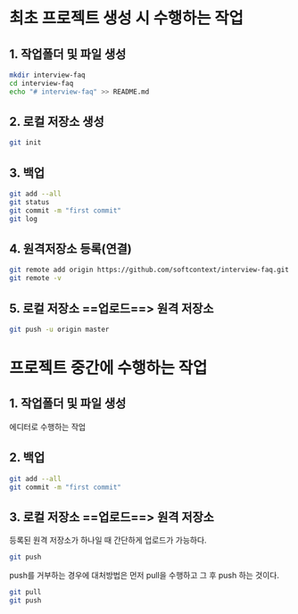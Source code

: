 # 최초 프로젝트 생성 시 수행하는 작업

## 1. 작업폴더 및 파일 생성
```bash
mkdir interview-faq
cd interview-faq
echo "# interview-faq" >> README.md
```

## 2. 로컬 저장소 생성
```bash
git init
```

## 3. 백업
```bash
git add --all
git status
git commit -m "first commit"
git log
```

## 4. 원격저장소 등록(연결)
```bash
git remote add origin https://github.com/softcontext/interview-faq.git
git remote -v
```

## 5. 로컬 저장소 ==업로드==> 원격 저장소
```bash
git push -u origin master
```

# 프로젝트 중간에 수행하는 작업

## 1. 작업폴더 및 파일 생성
에디터로 수행하는 작업

## 2. 백업
```bash
git add --all
git commit -m "first commit"
```

## 3. 로컬 저장소 ==업로드==> 원격 저장소
등록된 원격 저장소가 하나일 때 간단하게 업로드가 가능하다.

```bash
git push
```

push를 거부하는 경우에 대처방법은 먼저 pull을 수행하고 그 후 push 하는 것이다.

```bash
git pull
git push
```
